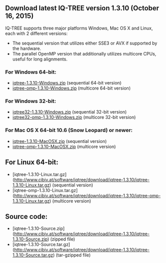 ## Download latest IQ-TREE version 1.3.10 (October 16, 2015)

IQ-TREE supports three major platforms Windows, Mac OS X and Linux, each with 2 different versions:
* The sequential version that utilizes either SSE3 or AVX if supported by the hardware.
* The parallel OpenMP version that additionally utilizes multicore CPUs, useful for long alignments.

### For Windows 64-bit:
* [iqtree-1.3.10-Windows.zip](http://www.cibiv.at/software/iqtree/download/iqtree-1.3.10/iqtree-1.3.10-Windows.zip) (sequential 64-bit version)
* [iqtree-omp-1.3.10-Windows.zip](http://www.cibiv.at/software/iqtree/download/iqtree-1.3.10/iqtree-omp-1.3.10-Windows.zip) (multicore 64-bit version)

### For Windows 32-bit:
* [iqtree32-1.3.10-Windows.zip](http://www.cibiv.at/software/iqtree/download/iqtree-1.3.10/iqtree32-1.3.10-Windows.zip) (sequential 32-bit version)
* [iqtree32-omp-1.3.10-Windows.zip](http://www.cibiv.at/software/iqtree/download/iqtree-1.3.10/iqtree32-omp-1.3.10-Windows.zip) (multicore 32-bit version)

### For Mac OS X 64-bit 10.6 (Snow Leopard) or newer:
* [iqtree-1.3.10-MacOSX.zip](http://www.cibiv.at/software/iqtree/download/iqtree-1.3.10/iqtree-1.3.10-MacOSX.zip) (sequential version)
* [iqtree-omp-1.3.10-MacOSX.zip](http://www.cibiv.at/software/iqtree/download/iqtree-1.3.10/iqtree-omp-1.3.10-MacOSX.zip) (multicore version)

## For Linux 64-bit:
* [iqtree-1.3.10-Linux.tar.gz] (http://www.cibiv.at/software/iqtree/download/iqtree-1.3.10/iqtree-1.3.10-Linux.tar.gz) (sequential version)
* [iqtree-omp-1.3.10-Linux.tar.gz] (http://www.cibiv.at/software/iqtree/download/iqtree-1.3.10/iqtree-omp-1.3.10-Linux.tar.gz) (multicore version)

## Source code:
* [iqtree-1.3.10-Source.zip] (http://www.cibiv.at/software/iqtree/download/iqtree-1.3.10/iqtree-1.3.10-Source.zip) (zipped file)
* [iqtree-1.3.10-Source.tar.gz] (http://www.cibiv.at/software/iqtree/download/iqtree-1.3.10/iqtree-1.3.10-Source.tar.gz) (tar-gzipped file)
